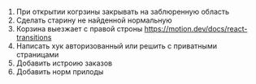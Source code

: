 1. При открытии когрзины закрывать на заблюренную область
2. Сделать старину не найденной нормальную
3. Корзина выезжает с правой строны https://motion.dev/docs/react-transitions
4. Написать хук авторизованный или решить с приватными страницами
5. Добавить истроию заказов
6. Добавить норм прилоды

